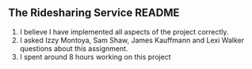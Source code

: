 ## The Ridesharing Service README

1. I believe I have implemented all aspects of the project correctly.
2. I asked Izzy Montoya, Sam Shaw, James Kauffmann and Lexi Walker questions about this assignment.
3. I spent around 8 hours working on this project

